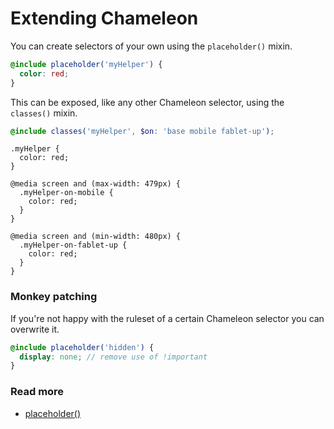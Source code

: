 # Extending Chameleon

You can create selectors of your own using the `placeholder()` mixin.

```scss
@include placeholder('myHelper') {
  color: red;
}
```

This can be exposed, like any other Chameleon selector, using the `classes()` mixin.

```scss
@include classes('myHelper', $on: 'base mobile fablet-up');
```
```
.myHelper {
  color: red;
}

@media screen and (max-width: 479px) {
  .myHelper-on-mobile {
    color: red;
  }
}

@media screen and (min-width: 480px) {
  .myHelper-on-fablet-up {
    color: red;
  }
}
```

### Monkey patching

If you're not happy with the ruleset of a certain Chameleon selector you can overwrite it.

```scss
@include placeholder('hidden') {
  display: none; // remove use of !important
}
```


### Read more

- [placeholder()](placeholder.md)